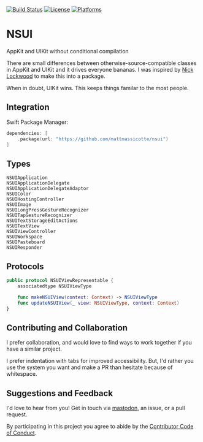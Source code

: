 [![Build Status][build status badge]][build status]
[![License][license badge]][license]
[![Platforms][platforms badge]][platforms]

# NSUI
AppKit and UIKit without conditional compilation

There are small differences between otherwise-source-compatible classes in AppKit and UIKit and it drives everyone bananas. I was inspired by [Nick Lockwood](https://gist.github.com/nicklockwood/19569dc738b565c67f4d97302bf48697) to make this into a package.

When in doubt, UIKit wins. This keeps things familar to the most people.

## Integration

Swift Package Manager:

```swift
dependencies: [
    .package(url: "https://github.com/mattmassicotte/nsui")
]
```

## Types

```
NSUIApplication
NSUIApplicationDelegate
NSUIApplicationDelegateAdaptor
NSUIColor
NSUIHostingController
NSUIImage
NSUILongPressGestureRecognizer
NSUITapGestureRecognizer
NSUITextStorageEditActions
NSUITextView
NSUIViewController
NSUIWorkspace
NSUIPasteboard
NSUIResponder
```

## Protocols

```swift
public protocol NSUIViewRepresentable {
    associatedtype NSUIViewType

    func makeNSUIView(context: Context) -> NSUIViewType
    func updateNSUIView(_ view: NSUIViewType, context: Context)
}
```

## Contributing and Collaboration

I prefer collaboration, and would love to find ways to work together if you have a similar project.

I prefer indentation with tabs for improved accessibility. But, I'd rather you use the system you want and make a PR than hesitate because of whitespace.

## Suggestions and Feedback

I'd love to hear from you! Get in touch via [mastodon](https://mastodon.social/@mattiem), an issue, or a pull request.

By participating in this project you agree to abide by the [Contributor Code of Conduct](CODE_OF_CONDUCT.md).

[build status]: https://github.com/mattmassicotte/nsui/actions
[build status badge]: https://github.com/mattmassicotte/nsui/workflows/CI/badge.svg
[license]: https://opensource.org/licenses/BSD-3-Clause
[license badge]: https://img.shields.io/github/license/mattmassicotte/nsui
[platforms]: https://swiftpackageindex.com/mattmassicotte/nsui
[platforms badge]: https://img.shields.io/endpoint?url=https%3A%2F%2Fswiftpackageindex.com%2Fapi%2Fpackages%2Fmattmassicotte%2Fnsui%2Fbadge%3Ftype%3Dplatforms
